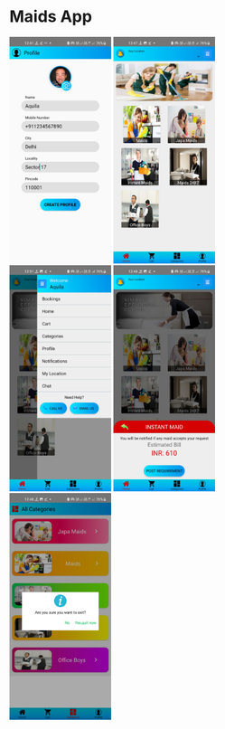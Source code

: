 # Maids App #
<img src="./Screenshots/profile.jpg" alt="" width=180/> <img src="./Screenshots/home.jpg" alt="" width=180/>
<img src="./Screenshots/menu.jpg" alt="" width=180/>
<img src="./Screenshots/instant.jpg" alt="" width=180/>
<img src="./Screenshots/exit.jpg" alt="" width=180/>
